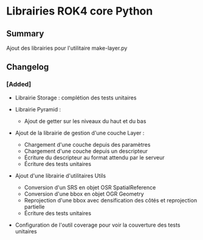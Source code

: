 # Librairies ROK4 core Python

## Summary

Ajout des librairies pour l'utilitaire make-layer.py

## Changelog

### [Added]

* Librairie Storage : complétion des tests unitaires

* Librairie Pyramid :
  * Ajout de getter sur les niveaux du haut et du bas

* Ajout de la librairie de gestion d'une couche Layer :
  * Chargement d'une couche depuis des paramètres
  * Chargement d'une couche depuis un descripteur
  * Écriture du descripteur au format attendu par le serveur
  * Écriture des tests unitaires

* Ajout d'une librairie d'utilitaires Utils
  * Conversion d'un SRS en objet OSR SpatialReference
  * Conversion d'une bbox en objet OGR Geometry
  * Reprojection d'une bbox avec densification des côtés et reprojection partielle
  * Écriture des tests unitaires

* Configuration de l'outil coverage pour voir la couverture des tests unitaires

<!-- 
### [Added]

### [Changed]

### [Deprecated]

### [Removed]

### [Fixed]

### [Security] 
-->
